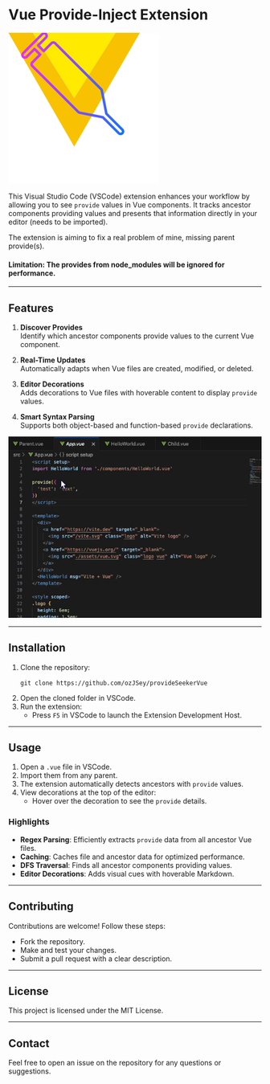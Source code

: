 # Vue Provide-Inject Extension

![Extension Icon](assets/icon.png)

This Visual Studio Code (VSCode) extension enhances your workflow by allowing you to see `provide` values in Vue components. It tracks ancestor components providing values and presents that information directly in your editor (needs to be imported).

The extension is aiming to fix a real problem of mine, missing parent provide(s).

#### Limitation: The provides from node_modules will be ignored for performance. 

---

## Features

1. **Discover Provides**  
   Identify which ancestor components provide values to the current Vue component.

2. **Real-Time Updates**  
   Automatically adapts when Vue files are created, modified, or deleted.

3. **Editor Decorations**  
   Adds decorations to Vue files with hoverable content to display `provide` values.

4. **Smart Syntax Parsing**  
   Supports both object-based and function-based `provide` declarations.

![Functionality Gif](assets/functionality.gif)

---

## Installation

1. Clone the repository:
   ```shell
   git clone https://github.com/ozJSey/provideSeekerVue
   ```
2. Open the cloned folder in VSCode.
3. Run the extension:
   - Press `F5` in VSCode to launch the Extension Development Host.

---

## Usage

1. Open a `.vue` file in VSCode.
2. Import them from any parent.
3. The extension automatically detects ancestors with `provide` values.
4. View decorations at the top of the editor:
   - Hover over the decoration to see the `provide` details.


### Highlights

- **Regex Parsing**: Efficiently extracts `provide` data from all ancestor Vue files.
- **Caching**: Caches file and ancestor data for optimized performance.
- **DFS Traversal**: Finds all ancestor components providing values.
- **Editor Decorations**: Adds visual cues with hoverable Markdown.

---

## Contributing

Contributions are welcome! Follow these steps:  
- Fork the repository.  
- Make and test your changes.  
- Submit a pull request with a clear description.

---

## License

This project is licensed under the MIT License.

---

## Contact

Feel free to open an issue on the repository for any questions or suggestions.